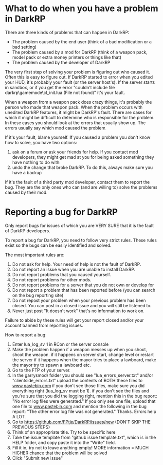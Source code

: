# What to do when you have a problem in DarkRP

There are three kinds of problems that can happen in DarkRP:
- The problem caused by the end user (think of a bad modification or a bad setting)
- The problem caused by a mod for DarkRP (think of a weapon pack, model pack or extra money printers or things like that)
- The problem caused by the developer of DarkRP

The very first step of solving your problem is figuring out who caused it. Often this is easy to figure out. If DarkRP started to error
when you edited your HUD, it's probably your fault (or the server host's). If the server starts in sandbox, or if you get the error
"couldn't include file darkrp\gamemode\cl_init.lua (File not found)"
it's your fault.

When a weapon from a weapon pack does crazy things, it's probably the person who made that weapon pack.
When the problem occurs with unedited DarkRP features, it might be DarkRP's fault.
There are cases for which it might be difficult to determine who is responsible for the problem.
In these cases you should look at the errors that usually show up. The errors usually say which mod caused the problem.

If it's your fault, blame yourself. If you caused a problem you don't know how to solve, you have two options:
1. ask on a forum or ask your friends for help. If you contact mod developers,
	they might get mad at you for being asked something they have nothing to do with
2. undo the change that broke DarkRP. To do this, always make sure you have a backup

If it's the fault of a third party mod developer, contact them to report the bug. They are the only ones who can (and are willing to)
solve the problems caused by their mod.


# Reporting a bug for DarkRP
Only report bugs for issues of which you are VERY SURE that it is the fault of DarkRP developers.

To report a bug for DarkRP, you need to follow very strict rules. These rules exist so the bugs can be easily identified and solved.

The most important rules are:
1. Do not ask for help. Your need of help is not the fault of DarkRP.
2. Do not report an issue when you are unable to install DarkRP.
3. Do not report problems that you caused yourself.
4. Do not report problems for other mods.
5. Do not report problems for a server that you do not own or develop for
6. Do not report a problem that has been reported before (you can search on the bug reporting site)
7. Do not repost your problem when your previous problem has been closed. You can post in a closed issue and you will still be listened to.
8. Never just post "It doesn't work" that's no information to work on.

Failure to abide by these rules will get your report closed and/or your account banned from reporting issues.

How to report a bug:
1. Enter lua_log_sv 1 in RCon or the server console
2. Make the problem happen
	if a weapon messes up when you shoot, shoot the weapon.
	if it happens on server start, change level or restart the server
	if it happens when the mayor tries to place a lawboard, make the mayor try to spawn a lawboard
	etc.
3. Go to the FTP of your server.
4. In the garrysmod/ folder you should see "lua_errors_server.txt" and/or "clientside_errors.txt"
 	upload the contents of BOTH these files to www.pastebin.com
 	if you don't see those files, make sure you did everything right (lua_log_sv must be 1).
 	if you don't see the files and you're sure that you did the logging right, mention this in the bug report:
 	"No error log files were generated."
 	If you only see one file, upload that one file to www.pastebin.com and mention the following in the bug report:
 	"The other error log file was not generated."
 	Thanks. Errors help A LOT.
5. Go to https://github.com/FPtje/DarkRP/issues/new (DON'T SKIP THE PREVIOUS STEPS)
6. Think of an appropriate title. Try to be specific here
7. Take the issue template from "github issue template.txt", which is in the HELP folder, and copy paste it into the "Write" field.
8. Fill it in, try not to leave anything empty!
	MORE information = MUCH HIGHER chance that the problem will be solved
9. Click "Submit new issue"

